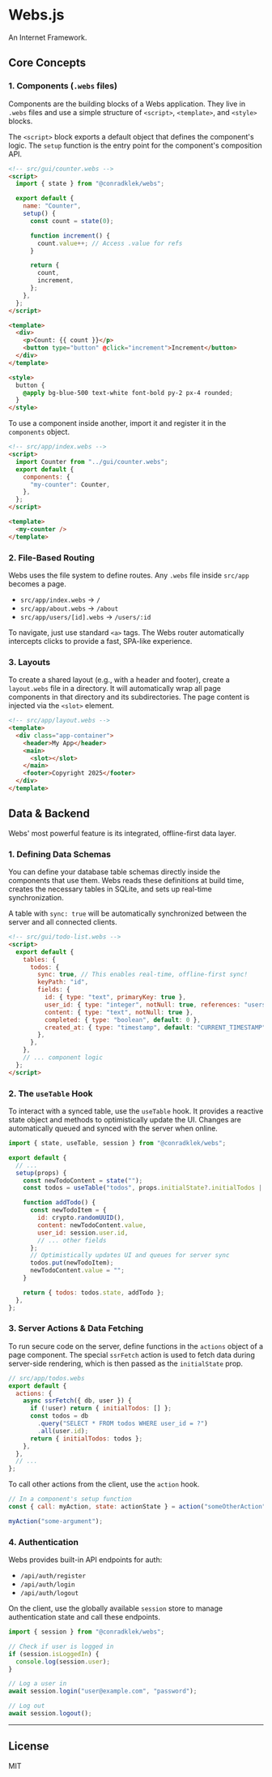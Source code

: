 # Webs.js

An Internet Framework.

## Core Concepts

### 1. Components (`.webs` files)

Components are the building blocks of a Webs application. They live in `.webs` files and use a simple structure of `<script>`, `<template>`, and `<style>` blocks.

The `<script>` block exports a default object that defines the component's logic. The `setup` function is the entry point for the component's composition API.

```html
<!-- src/gui/counter.webs -->
<script>
  import { state } from "@conradklek/webs";

  export default {
    name: "Counter",
    setup() {
      const count = state(0);

      function increment() {
        count.value++; // Access .value for refs
      }

      return {
        count,
        increment,
      };
    },
  };
</script>

<template>
  <div>
    <p>Count: {{ count }}</p>
    <button type="button" @click="increment">Increment</button>
  </div>
</template>

<style>
  button {
    @apply bg-blue-500 text-white font-bold py-2 px-4 rounded;
  }
</style>
```

To use a component inside another, import it and register it in the `components` object.

```html
<!-- src/app/index.webs -->
<script>
  import Counter from "../gui/counter.webs";
  export default {
    components: {
      "my-counter": Counter,
    },
  };
</script>

<template>
  <my-counter />
</template>
```

### 2. File-Based Routing

Webs uses the file system to define routes. Any `.webs` file inside `src/app` becomes a page.

- `src/app/index.webs` → `/`
- `src/app/about.webs` → `/about`
- `src/app/users/[id].webs` → `/users/:id`

To navigate, just use standard `<a>` tags. The Webs router automatically intercepts clicks to provide a fast, SPA-like experience.

### 3. Layouts

To create a shared layout (e.g., with a header and footer), create a `layout.webs` file in a directory. It will automatically wrap all page components in that directory and its subdirectories. The page content is injected via the `<slot>` element.

```html
<!-- src/app/layout.webs -->
<template>
  <div class="app-container">
    <header>My App</header>
    <main>
      <slot></slot>
    </main>
    <footer>Copyright 2025</footer>
  </div>
</template>
```

## Data & Backend

Webs' most powerful feature is its integrated, offline-first data layer.

### 1. Defining Data Schemas

You can define your database table schemas directly inside the components that use them. Webs reads these definitions at build time, creates the necessary tables in SQLite, and sets up real-time synchronization.

A table with `sync: true` will be automatically synchronized between the server and all connected clients.

```html
<!-- src/gui/todo-list.webs -->
<script>
  export default {
    tables: {
      todos: {
        sync: true, // This enables real-time, offline-first sync!
        keyPath: "id",
        fields: {
          id: { type: "text", primaryKey: true },
          user_id: { type: "integer", notNull: true, references: "users(id)" },
          content: { type: "text", notNull: true },
          completed: { type: "boolean", default: 0 },
          created_at: { type: "timestamp", default: "CURRENT_TIMESTAMP" },
        },
      },
    },
    // ... component logic
  };
</script>
```

### 2. The `useTable` Hook

To interact with a synced table, use the `useTable` hook. It provides a reactive state object and methods to optimistically update the UI. Changes are automatically queued and synced with the server when online.

```javascript
import { state, useTable, session } from "@conradklek/webs";

export default {
  // ...
  setup(props) {
    const newTodoContent = state("");
    const todos = useTable("todos", props.initialState?.initialTodos || []);

    function addTodo() {
      const newTodoItem = {
        id: crypto.randomUUID(),
        content: newTodoContent.value,
        user_id: session.user.id,
        // ... other fields
      };
      // Optimistically updates UI and queues for server sync
      todos.put(newTodoItem);
      newTodoContent.value = "";
    }

    return { todos: todos.state, addTodo };
  },
};
```

### 3. Server Actions & Data Fetching

To run secure code on the server, define functions in the `actions` object of a page component. The special `ssrFetch` action is used to fetch data during server-side rendering, which is then passed as the `initialState` prop.

```javascript
// src/app/todos.webs
export default {
  actions: {
    async ssrFetch({ db, user }) {
      if (!user) return { initialTodos: [] };
      const todos = db
        .query("SELECT * FROM todos WHERE user_id = ?")
        .all(user.id);
      return { initialTodos: todos };
    },
  },
  // ...
};
```

To call other actions from the client, use the `action` hook.

```javascript
// In a component's setup function
const { call: myAction, state: actionState } = action("someOtherAction");

myAction("some-argument");
```

### 4. Authentication

Webs provides built-in API endpoints for auth:

- `/api/auth/register`
- `/api/auth/login`
- `/api/auth/logout`

On the client, use the globally available `session` store to manage authentication state and call these endpoints.

```javascript
import { session } from "@conradklek/webs";

// Check if user is logged in
if (session.isLoggedIn) {
  console.log(session.user);
}

// Log a user in
await session.login("user@example.com", "password");

// Log out
await session.logout();
```

---

## License

MIT
